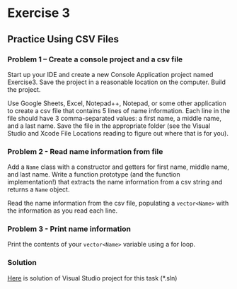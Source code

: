 # Exercise 3
## Practice Using CSV Files

### Problem 1 – Create a console project and a csv file

Start up your IDE and create a new Console Application project named Exercise3. Save the project in a reasonable location on the computer. Build the project.

Use Google Sheets, Excel, Notepad++, Notepad, or some other application to create a csv file that contains 5 lines of name information. Each line in the file should have 3 comma-separated values: a first name, a middle name, and a last name. Save the file in the appropriate folder (see the Visual Studio and Xcode File Locations reading to figure out where that is for you).

### Problem 2 - Read name information from file

Add a `Name` class with a constructor and getters for first name, middle name, and last name. Write a function prototype (and the function implementation!) that extracts the name information from a csv string and returns a `Name` object.

Read the name information from the csv file, populating a `vector<Name>` with the information as you read each line.

### Problem 3 - Print name information

Print the contents of your `vector<Name>` variable using a for loop.

### Solution
[Here](/Course_4_OOP_for_Unreal/Module_1/3_CSV_Files/Solution/Exercise3.sln) is solution of Visual Studio project for this task (*.sln)